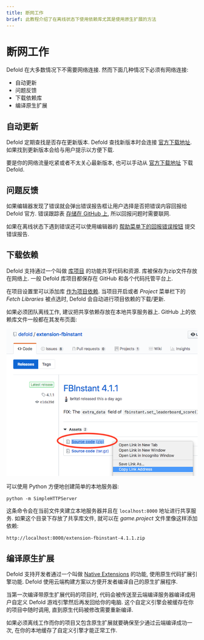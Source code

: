 ```yaml
---
title: 断网工作
brief: 此教程介绍了在离线状态下使用依赖库尤其是使用原生扩展的方法
---
```


# 断网工作

Defold 在大多数情况下不需要网络连接. 然而下面几种情况下必须有网络连接:

* 自动更新
* 问题反馈
* 下载依赖库
* 编译原生扩展


## 自动更新

Defold 定期查找是否存在更新版本. Defold 查找新版本时会连接 [官方下载地址](https://d.defold.com). 如果找到更新版本会给与用户提示以方便下载.

要是你的网络流量吃紧或者不太关心最新版本, 也可以手动从 [官方下载地址](https://d.defold.com) 下载 Defold.


## 问题反馈

如果编辑器发现了错误就会弹出错误报告框让用户选择是否把错误内容回报给 Defold 官方. 错误跟踪表 [存储在 GitHub 上](https://www.github.com/defold/editor2-issues), 所以回报问题时需要联网.

如果在离线状态下遇到错误还可以使用编辑器的 [帮助菜单下的回报错误按钮](/manuals/getting-help/#report-a-problem-from-the-editor) 提交错误报告.


## 下载依赖

Defold 支持通过一个叫做 [库项目](/manuals/libraries/) 的功能共享代码和资源. 库被保存为zip文件存放在网络上. 一般 Defold 库项目都保存在 GitHub 和各个代码托管平台上.

在项目设置里可以添加库 [作为项目依赖](/manuals/project-settings/#dependencies). 当项目开启或者 *Project* 菜单栏下的 *Fetch Libraries* 被点选时, Defold 会自动进行项目依赖的下载/更新.

如果必须团队离线工作, 建议把共享依赖存放在本地共享服务器上. GitHub 上的依赖库文件一般都在其发布页面:

![GitHub Library URL](images/libraries/libraries_library_url_github.png)

可以使用 Python 方便地创建简单的本地服务器:

    python -m SimpleHTTPServer

这条命令会在当前文件夹建立本地服务器并且在 `localhost:8000` 地址进行共享服务. 如果这个目录下存放了共享库文件, 就可以在 *game.project* 文件里像这样添加依赖:

    http://localhost:8000/extension-fbinstant-4.1.1.zip


## 编译原生扩展

Defold 支持开发者通过一个叫做 [Native Extensions](/manuals/extensions/) 的功能, 使用原生代码扩展引擎功能. Defold 使用云端构建方案以方便开发者编译自己的原生扩展程序.

当第一次编译带原生扩展代码的项目时, 代码会被传送至云端编译服务器编译成用户自定义 Defold 游戏引擎然后再发回给你的电脑. 这个自定义引擎会被缓存在你的项目中随时调用, 直到原生代码被修改需要重新编译.

如果必须离线工作而你的项目又包含原生扩展就要确保至少通过云端编译成功一次, 在你的本地缓存了自定义引擎才能正常工作.
